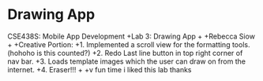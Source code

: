 # Drawing App

CSE438S: Mobile App Development
 +Lab 3: Drawing App
 +
 +Rebecca Siow
 +
 +Creative Portion:
 +1. Implemented a scroll view for the formatting tools. (hohoho is this counted?)
 +2. Redo Last line button in top right corner of nav bar.
 +3. Loads template images which the user can draw on from the internet.
 +4. Eraser!!!
 +
 +v fun time i liked this lab thanks
